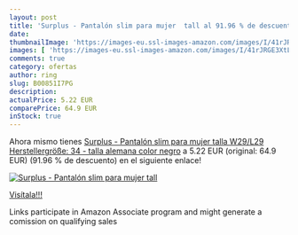 ```yaml
---
layout: post
title: 'Surplus - Pantalón slim para mujer  tall al 91.96 % de descuento'
date: 
thumbnailImage: 'https://images-eu.ssl-images-amazon.com/images/I/41rJRGE3XtL._SL200_.jpg'
images: [ 'https://images-eu.ssl-images-amazon.com/images/I/41rJRGE3XtL._SL200_.jpg' ]
comments: true
category: ofertas
author: ring
slug: B00851I7PG
description:
actualPrice: 5.22 EUR
comparePrice: 64.9 EUR
inStock: true
---
```


Ahora mismo tienes [Surplus - Pantalón slim para mujer  talla W29/L29  Herstellergröße: 34  - talla alemana  color negro](https://www.amazon.es/dp/B00851I7PG/?tag=tolees-21) a 5.22 EUR (original: 64.9 EUR) (91.96 %  de descuento) en el siguiente enlace!

[![Surplus - Pantalón slim para mujer  tall](https://images-eu.ssl-images-amazon.com/images/I/41rJRGE3XtL._SL200_.jpg)](https://www.amazon.es/dp/B00851I7PG/?tag=tolees-21)

[Visítala!!!](https://www.amazon.es/dp/B00851I7PG/?tag=tolees-21)

Links participate in Amazon Associate program and might generate a comission on qualifying sales
